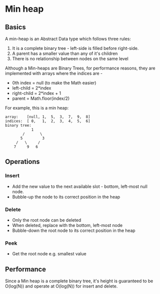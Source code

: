 # Min heap

## Basics

A min-heap is an Abstract Data type which follows three rules:

1. It is a complete binary tree - left-side is filled before right-side.
2. A parent has a smaller value than any of it's children
3. There is no relationship between nodes on the same level

Although a Min-heaps are Binary Trees, for performance reasons, they are implemented with arrays where the indices are -

- 0th index = null (to make the Math easier)
- left-child = 2\*index
- right-child = 2\*index + 1
- parent = Math.floor(index/2)

For example, this is a min heap:

```
array:    [null, 1,  5,  3,  7,  9,  8]
indices:  [ 0,   1,  2,  3,  4,  5,  6]
binary tree:
            1
        /       \
       5         3
     /   \     /
    7     9   6
```

## Operations

### Insert

- Add the new value to the next available slot - bottom, left-most null node.
- Bubble-up the node to its correct position in the heap

### Delete

- Only the root node can be deleted
- When deleted, replace with the bottom, left-most node
- Bubble-down the root node to its correct position in the heap

### Peek

- Get the root node e.g. smallest value

## Performance

Since a Min heap is a complete binary tree, it's height is guaranteed to be O(log(N)) and operate at O(log(N)) for insert and delete.
